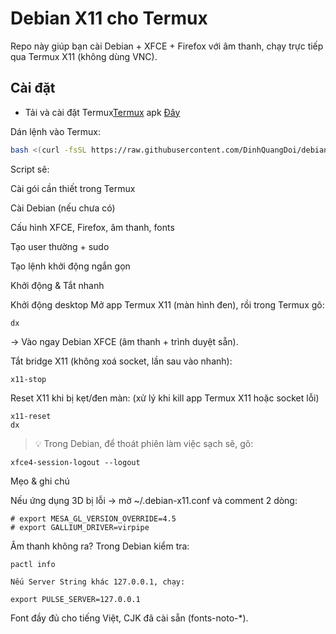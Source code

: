 # Debian X11 cho Termux

Repo này giúp bạn cài Debian + XFCE + Firefox với âm thanh,
chạy trực tiếp qua Termux X11 (không dùng VNC).

## Cài đặt
- Tải và cài đặt Termux[Termux](https://termux.com) apk [Đây](https://f-droid.org/repo/com.termux_118.apk)

Dán lệnh vào Termux:

```bash
bash <(curl -fsSL https://raw.githubusercontent.com/DinhQuangDoi/debian-termux-x11/main/install.sh)
```
Script sẽ:

Cài gói cần thiết trong Termux

Cài Debian (nếu chưa có)

Cấu hình XFCE, Firefox, âm thanh, fonts

Tạo user thường + sudo

Tạo lệnh khởi động ngắn gọn


Khởi động & Tắt nhanh

Khởi động desktop
Mở app Termux X11 (màn hình đen), rồi trong Termux gõ:
```
dx
```
→ Vào ngay Debian XFCE (âm thanh + trình duyệt sẵn).

Tắt bridge X11 (không xoá socket, lần sau vào nhanh):
```
x11-stop
```
Reset X11 khi bị kẹt/đen màn:
(xử lý khi kill app Termux X11 hoặc socket lỗi)
```
x11-reset
dx
```
> 💡 Trong Debian, để thoát phiên làm việc sạch sẽ, gõ:
```
xfce4-session-logout --logout
```


Mẹo & ghi chú

Nếu ứng dụng 3D bị lỗi → mở ~/.debian-x11.conf và comment 2 dòng:
```
# export MESA_GL_VERSION_OVERRIDE=4.5
# export GALLIUM_DRIVER=virpipe
```
Âm thanh không ra? Trong Debian kiểm tra:
```
pactl info

Nếu Server String khác 127.0.0.1, chạy:

export PULSE_SERVER=127.0.0.1
```
Font đầy đủ cho tiếng Việt, CJK đã cài sẵn (fonts-noto-*).


